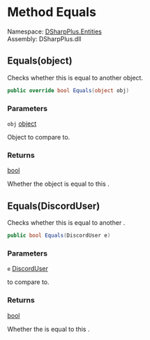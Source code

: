 # Method Equals

Namespace: [DSharpPlus.Entities](DSharpPlus.Entities.md)  
Assembly: DSharpPlus.dll

## <a id="DSharpPlus_Entities_DiscordUser_Equals_System_Object_"></a>Equals\(object\)

Checks whether this <xref href="DSharpPlus.Entities.DiscordUser" data-throw-if-not-resolved="false"></xref> is equal to another object.

```csharp
public override bool Equals(object obj)
```

### Parameters

`obj` [object](https://learn.microsoft.com/dotnet/api/system.object)

Object to compare to.

### Returns

[bool](https://learn.microsoft.com/dotnet/api/system.boolean)

Whether the object is equal to this <xref href="DSharpPlus.Entities.DiscordUser" data-throw-if-not-resolved="false"></xref>.

## <a id="DSharpPlus_Entities_DiscordUser_Equals_DSharpPlus_Entities_DiscordUser_"></a>Equals\(DiscordUser\)

Checks whether this <xref href="DSharpPlus.Entities.DiscordUser" data-throw-if-not-resolved="false"></xref> is equal to another <xref href="DSharpPlus.Entities.DiscordUser" data-throw-if-not-resolved="false"></xref>.

```csharp
public bool Equals(DiscordUser e)
```

### Parameters

`e` [DiscordUser](DSharpPlus.Entities.DiscordUser.md)

<xref href="DSharpPlus.Entities.DiscordUser" data-throw-if-not-resolved="false"></xref> to compare to.

### Returns

[bool](https://learn.microsoft.com/dotnet/api/system.boolean)

Whether the <xref href="DSharpPlus.Entities.DiscordUser" data-throw-if-not-resolved="false"></xref> is equal to this <xref href="DSharpPlus.Entities.DiscordUser" data-throw-if-not-resolved="false"></xref>.

